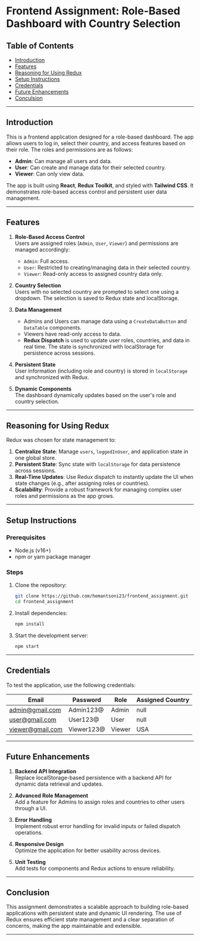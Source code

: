 # Frontend Assignment: Role-Based Dashboard with Country Selection

## Table of Contents
- [Introduction](#introduction)
- [Features](#features)
- [Reasoning for Using Redux](#reasoning-for-using-redux)
- [Setup Instructions](#setup-instructions)
- [Credentials](#credentials)
- [Future Enhancements](#future-enhancements)
- [Conculsion](#conclusion)
---

## Introduction

This is a frontend application designed for a role-based dashboard. The app allows users to log in, select their country, and access features based on their role. The roles and permissions are as follows:
- **Admin**: Can manage all users and data.
- **User**: Can create and manage data for their selected country.
- **Viewer**: Can only view data.

The app is built using **React**, **Redux Toolkit**, and styled with **Tailwind CSS**. It demonstrates role-based access control and persistent user data management.

---

## Features

1. **Role-Based Access Control**  
   Users are assigned roles (`Admin`, `User`, `Viewer`) and permissions are managed accordingly:
   - `Admin`: Full access.
   - `User`: Restricted to creating/managing data in their selected country.
   - `Viewer`: Read-only access to assigned country data only.

2. **Country Selection**  
   Users with no selected country are prompted to select one using a dropdown. The selection is saved to Redux state and localStorage.

3. **Data Management**  
   - Admins and Users can manage data using a `CreateDataButton` and `DataTable` components.
   - Viewers have read-only access to data.
   - **Redux Dispatch** is used to update user roles, countries, and data in real time. The state is synchronized with localStorage for persistence across sessions.

4. **Persistent State**  
   User information (including role and country) is stored in `localStorage` and synchronized with Redux.

5. **Dynamic Components**  
   The dashboard dynamically updates based on the user's role and country selection.

---

## Reasoning for Using Redux

Redux was chosen for state management to:
1. **Centralize State**: Manage `users`, `loggedInUser`, and application state in one global store.
2. **Persistent State**: Sync state with `localStorage` for data persistence across sessions.
3. **Real-Time Updates**: Use Redux dispatch to instantly update the UI when state changes (e.g., after assigning roles or countries).
4. **Scalability**: Provide a robust framework for managing complex user roles and permissions as the app grows.

---

## Setup Instructions

### Prerequisites
- Node.js (v16+)
- npm or yarn package manager

### Steps
1. Clone the repository:
   ```bash
   git clone https://github.com/hemantsoni23/frontend_assignment.git
   cd frontend_assignment
   ```

2. Install dependencies:
   ```bash
   npm install
   ```

3. Start the development server:
   ```bash
   npm start
   ```
---

## Credentials

To test the application, use the following credentials:

| Email               | Password      | Role      | Assigned Country |
|---------------------|---------------|-----------|------------------|
| admin@gmail.com     | Admin123@     | Admin     | null             |
| user@gmail.com      | User123@      | User      | null             |
| viewer@gmail.com    | Viewer123@    | Viewer    | USA              |

---

## Future Enhancements

1. **Backend API Integration**  
   Replace localStorage-based persistence with a backend API for dynamic data retrieval and updates.

2. **Advanced Role Management**  
   Add a feature for Admins to assign roles and countries to other users through a UI.

3. **Error Handling**  
   Implement robust error handling for invalid inputs or failed dispatch operations.

4. **Responsive Design**  
   Optimize the application for better usability across devices.

5. **Unit Testing**  
   Add tests for components and Redux actions to ensure reliability.

---

## Conclusion

This assignment demonstrates a scalable approach to building role-based applications with persistent state and dynamic UI rendering. The use of Redux ensures efficient state management and a clear separation of concerns, making the app maintainable and extensible.

---

